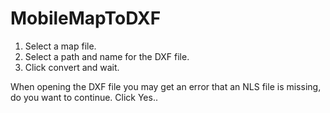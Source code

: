 # MobileMapToDXF

1. Select a map file.
2. Select a path and name for the DXF file.
3. Click convert and wait.

When opening the DXF file you may get an error that an NLS file is missing, do you want to continue. Click Yes..
